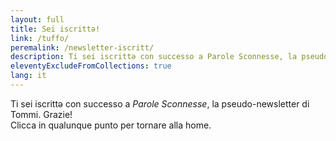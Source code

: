 ```yaml
---
layout: full
title: Sei iscrittə!
link: /tuffo/
peremalink: /newsletter-iscritt/
description: Ti sei iscrittə con successo a Parole Sconnesse, la pseudo-newsletter di Tommi
eleventyExcludeFromCollections: true
lang: it
---
```

Ti sei iscrittə con successo a <cite>Parole Sconnesse</cite>, la pseudo-newsletter di Tommi. Grazie!  
Clicca in qualunque punto per tornare alla home.
